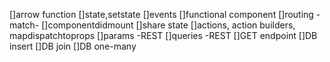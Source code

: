 []arrow function
[]state,setstate
[]events
[]functional component
[]routing -match-
[]componentdidmount
[]share state
[]actions, action builders, mapdispatchtoprops
[]params -REST
[]queries -REST
[]GET endpoint
[]DB insert
[]DB join
[]DB one-many
